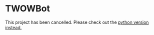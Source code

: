 # TWOWBot
This project has been cancelled. Please check out the [python version instead.](https://github.com/HTSTEM/TWOWBot/)
